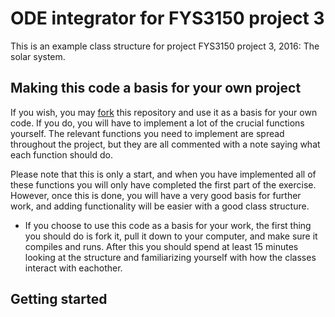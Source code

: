 # ODE integrator for FYS3150 project 3
This is an example class structure for project FYS3150 project 3, 2016: The solar system. 

## Making this code a basis for your own project
If you wish, you may [fork](https://help.github.com/articles/fork-a-repo/) this repository and use it as a basis for your own code. If you do, you will have to implement a lot of the crucial functions yourself. The relevant functions you need to implement are spread throughout the project, but they are all commented with a note saying what each function should do.

Please note that this is only a start, and when you have implemented all of these functions you will only have completed the first part of the exercise. However, once this is done, you will have a very good basis for further work, and adding functionality will be easier with a good class structure.

- If you choose to use this code as a basis for your work, the first thing you should do is fork it, pull it down to your computer, and make sure it compiles and runs. After this you should spend at least 15 minutes looking at the structure and familiarizing yourself with how the classes interact with eachother.

## Getting started
